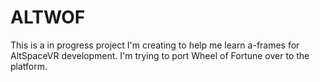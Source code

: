 # ALTWOF

This is a in progress project I'm creating to help me learn a-frames for AltSpaceVR development. I'm trying to port Wheel of Fortune over to the platform.

